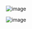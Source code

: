 ![image](https://github.com/web-god/parallax-website-video/assets/132649294/28cf0920-e847-4ca6-9dd2-8db9eb973509)

![image](https://github.com/web-god/parallax-website-video/assets/132649294/73a0ac76-819e-4fbd-b5e0-0eb74082e928)

